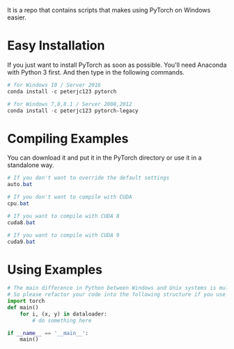It is a repo that contains scripts that makes using PyTorch on Windows easier.

# Easy Installation
If you just want to install PyTorch as soon as possible.
You'll need Anaconda with Python 3 first. And then type in the following commands.
```Powershell
# for Windows 10 / Server 2016
conda install -c peterjc123 pytorch

# for Windows 7,8,8.1 / Server 2008,2012
conda install -c peterjc123 pytorch-legacy
```

# Compiling Examples
You can download it and put it in the PyTorch directory or use it in a standalone way.
```Powershell
# If you don't want to override the default settings
auto.bat

# If you don't want to compile with CUDA
cpu.bat

# If you want to compile with CUDA 8
cuda8.bat

# If you want to compile with CUDA 9
cuda9.bat

```

# Using Examples
```Python
# The main difference in Python between Windows and Unix systems is multiprocessing
# So please refactor your code into the following structure if you use DataLoader
import torch
def main()
    for i, (x, y) in dataloader:
        # do something here

if __name__ == '__main__':
    main()
```